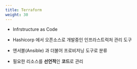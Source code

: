 ```yaml
---
title: Terraform
weight: 30
---
```


* Infrstructure as Code

* Hashicorp 에서 오픈소스로 개발중인 인프라스트럭처 관리 도구

* 앤서블(Ansible) 과 더불어 프로비저닝 도구로 분류

* 필요한 리소스를 **선언적**인 **코드**로 관리
